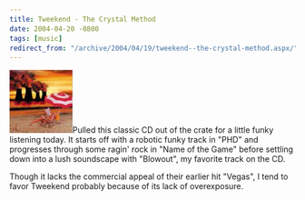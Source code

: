 ```yaml
---
title: Tweekend - The Crystal Method
date: 2004-04-20 -0800
tags: [music]
redirect_from: "/archive/2004/04/19/tweekend--the-crystal-method.aspx/"
---
```


![Tweekend](/images/Tweekend.JPG)Pulled this classic CD out of the crate
for a little funky listening today. It starts off with a robotic funky
track in "PHD" and progresses through some ragin' rock in "Name of the
Game" before settling down into a lush soundscape with "Blowout", my
favorite track on the CD.

Though it lacks the commercial appeal of their earlier hit "Vegas", I
tend to favor Tweekend probably because of its lack of overexposure.

